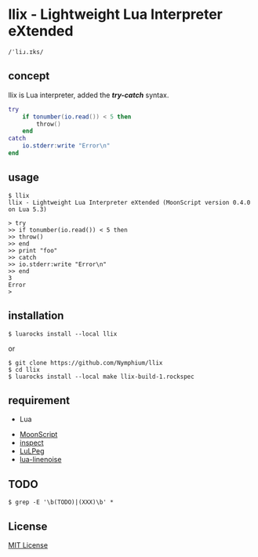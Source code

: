 # llix - Lightweight Lua Interpreter eXtended
`/ˈliɹ.ɪks/`

## concept
llix is Lua interpreter, added the ***try-catch*** syntax.
```Lua
try
	if tonumber(io.read()) < 5 then
		throw()
	end
catch
	io.stderr:write "Error\n"
end
```
## usage
```
$ llix
llix - Lightweight Lua Interpreter eXtended (MoonScript version 0.4.0 on Lua 5.3)

> try
>> if tonumber(io.read()) < 5 then
>> throw()
>> end
>> print "foo"
>> catch
>> io.stderr:write "Error\n"
>> end
3
Error
>
```
## installation
`$ luarocks install --local llix`

or

```
$ git clone https://github.com/Nymphium/llix
$ cd llix
$ luarocks install --local make llix-build-1.rockspec
```

## requirement
- Lua
 + [MoonScript](http://moonscript.org)
 + [inspect](https://github.com/kikito/inspect.lua)
 + [LuLPeg](https://github.com/pygy/LuLPeg)
 + [lua-linenoise](https://github.com/hoelzro/lua-linenoise)

## TODO
```
$ grep -E '\b(TODO)|(XXX)\b' *
```
## License
[MIT License](http://opensource.org/licenses/mit-license.php)
